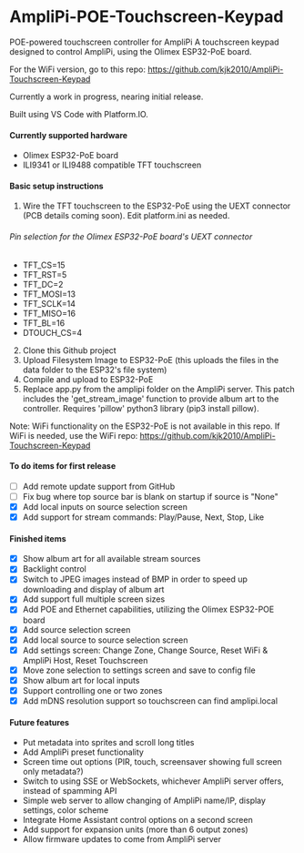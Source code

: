 # AmpliPi-POE-Touchscreen-Keypad
POE-powered touchscreen controller for AmpliPi
A touchscreen keypad designed to control AmpliPi, using the Olimex ESP32-PoE board.

For the WiFi version, go to this repo: https://github.com/kjk2010/AmpliPi-Touchscreen-Keypad

Currently a work in progress, nearing initial release.

Built using VS Code with Platform.IO.

#### Currently supported hardware
- Olimex ESP32-PoE board
- ILI9341 or ILI9488 compatible TFT touchscreen

#### Basic setup instructions
1. Wire the TFT touchscreen to the ESP32-PoE using the UEXT connector (PCB details coming soon). Edit platform.ini as needed.

###### Pin selection for the Olimex ESP32-PoE board's UEXT connector
- TFT_CS=15
- TFT_RST=5
- TFT_DC=2
- TFT_MOSI=13
- TFT_SCLK=14
- TFT_MISO=16
- TFT_BL=16
- DTOUCH_CS=4

2. Clone this Github project
3. Upload Filesystem Image to ESP32-PoE (this uploads the files in the data folder to the ESP32's file system)
4. Compile and upload to ESP32-PoE
5. Replace app.py from the amplipi folder on the AmpliPi server. This patch includes the 'get_stream_image' function to provide album art to the controller. Requires 'pillow' python3 library (pip3 install pillow).

Note: WiFi functionality on the ESP32-PoE is not available in this repo. If WiFi is needed, use the WiFi repo: https://github.com/kjk2010/AmpliPi-Touchscreen-Keypad 

#### To do items for first release
- [ ] Add remote update support from GitHub
- [ ] Fix bug where top source bar is blank on startup if source is "None"
- [x] Add local inputs on source selection screen
- [x] Add support for stream commands: Play/Pause, Next, Stop, Like

#### Finished items
- [x] Show album art for all available stream sources
- [x] Backlight control
- [x] Switch to JPEG images instead of BMP in order to speed up downloading and display of album art
- [x] Add support full multiple screen sizes
- [x] Add POE and Ethernet capabilities, utilizing the Olimex ESP32-POE board
- [x] Add source selection screen
- [x] Add local source to source selection screen
- [x] Add settings screen: Change Zone, Change Source, Reset WiFi & AmpliPi Host, Reset Touchscreen
- [x] Move zone selection to settings screen and save to config file
- [x] Show album art for local inputs
- [x] Support controlling one or two zones
- [x] Add mDNS resolution support so touchscreen can find amplipi.local

#### Future features
- Put metadata into sprites and scroll long titles
- Add AmpliPi preset functionality
- Screen time out options (PIR, touch, screensaver showing full screen only metadata?)
- Switch to using SSE or WebSockets, whichever AmpliPi server offers, instead of spamming API
- Simple web server to allow changing of AmpliPi name/IP, display settings, color scheme
- Integrate Home Assistant control options on a second screen
- Add support for expansion units (more than 6 output zones)
- Allow firmware updates to come from AmpliPi server
